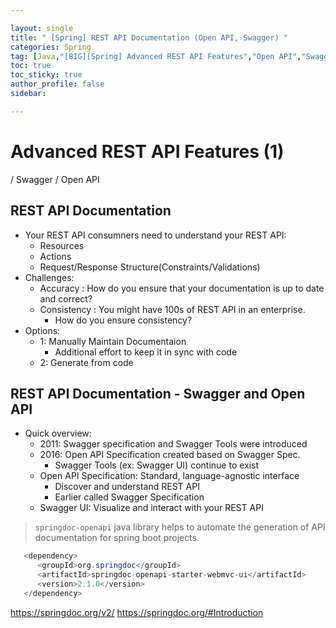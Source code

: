 ```yaml
---

layout: single
title: " [Spring] REST API Documentation (Open API, Swagger) "
categories: Spring
tag: [Java,"[BIG][Spring] Advanced REST API Features","Open API","Swagger"]
toc: true
toc_sticky: true
author_profile: false
sidebar:

---
```

# Advanced REST API Features (1)

/ Swagger / Open API

## REST API Documentation
- Your REST API consumners need to understand your REST API:
	- Resources
	- Actions
	- Request/Response Structure(Constraints/Validations)
- Challenges:
	- Accuracy : How do you ensure that your documentation is up to date and correct?
	- Consistency : You might have 100s of REST API in an enterprise.
		- How do you ensure consistency?
- Options:
	- 1: Manually Maintain Documentaion
		- Additional effort to keep it in sync with code
	- 2: Generate from code

## REST API Documentation - Swagger and Open API
- Quick overview:
	- 2011: Swagger specification and Swagger Tools were introduced
	- 2016: Open API Specification created based on Swagger Spec.
		- Swagger Tools (ex: Swagger UI) continue to exist
	- Open API Specification: Standard, language-agnostic interface
		- Discover and understand REST API
		- Earlier called Swagger Specification
	- Swagger UI: Visualize and interact with your REST API

>`springdoc-openapi` java library helps to automate the generation of API documentation for spring boot projects. 

```java
   <dependency>
      <groupId>org.springdoc</groupId>
      <artifactId>springdoc-openapi-starter-webmvc-ui</artifactId>
      <version>2.1.0</version>
   </dependency>

```

https://springdoc.org/v2/
https://springdoc.org/#Introduction